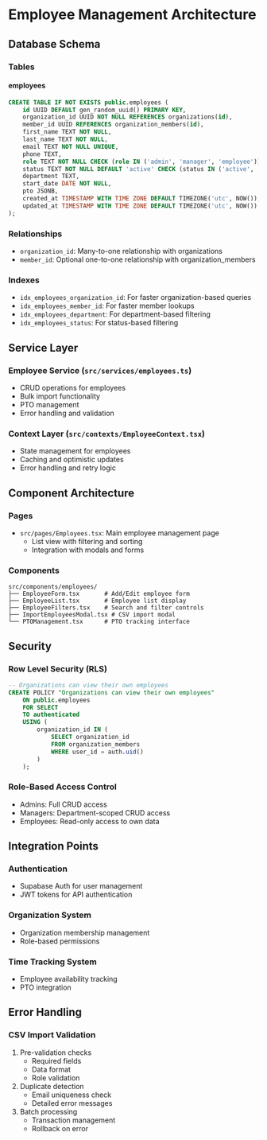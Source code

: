 # Employee Management Architecture

## Database Schema

### Tables

#### employees
```sql
CREATE TABLE IF NOT EXISTS public.employees (
    id UUID DEFAULT gen_random_uuid() PRIMARY KEY,
    organization_id UUID NOT NULL REFERENCES organizations(id),
    member_id UUID REFERENCES organization_members(id),
    first_name TEXT NOT NULL,
    last_name TEXT NOT NULL,
    email TEXT NOT NULL UNIQUE,
    phone TEXT,
    role TEXT NOT NULL CHECK (role IN ('admin', 'manager', 'employee')),
    status TEXT NOT NULL DEFAULT 'active' CHECK (status IN ('active', 'inactive')),
    department TEXT,
    start_date DATE NOT NULL,
    pto JSONB,
    created_at TIMESTAMP WITH TIME ZONE DEFAULT TIMEZONE('utc', NOW()),
    updated_at TIMESTAMP WITH TIME ZONE DEFAULT TIMEZONE('utc', NOW())
);
```

### Relationships
- `organization_id`: Many-to-one relationship with organizations
- `member_id`: Optional one-to-one relationship with organization_members

### Indexes
- `idx_employees_organization_id`: For faster organization-based queries
- `idx_employees_member_id`: For faster member lookups
- `idx_employees_department`: For department-based filtering
- `idx_employees_status`: For status-based filtering

## Service Layer

### Employee Service (`src/services/employees.ts`)
- CRUD operations for employees
- Bulk import functionality
- PTO management
- Error handling and validation

### Context Layer (`src/contexts/EmployeeContext.tsx`)
- State management for employees
- Caching and optimistic updates
- Error handling and retry logic

## Component Architecture

### Pages
- `src/pages/Employees.tsx`: Main employee management page
  - List view with filtering and sorting
  - Integration with modals and forms

### Components
```
src/components/employees/
├── EmployeeForm.tsx       # Add/Edit employee form
├── EmployeeList.tsx       # Employee list display
├── EmployeeFilters.tsx    # Search and filter controls
├── ImportEmployeesModal.tsx # CSV import modal
└── PTOManagement.tsx      # PTO tracking interface
```

## Security

### Row Level Security (RLS)
```sql
-- Organizations can view their own employees
CREATE POLICY "Organizations can view their own employees"
    ON public.employees
    FOR SELECT
    TO authenticated
    USING (
        organization_id IN (
            SELECT organization_id 
            FROM organization_members 
            WHERE user_id = auth.uid()
        )
    );
```

### Role-Based Access Control
- Admins: Full CRUD access
- Managers: Department-scoped CRUD access
- Employees: Read-only access to own data

## Integration Points

### Authentication
- Supabase Auth for user management
- JWT tokens for API authentication

### Organization System
- Organization membership management
- Role-based permissions

### Time Tracking System
- Employee availability tracking
- PTO integration

## Error Handling

### CSV Import Validation
1. Pre-validation checks
   - Required fields
   - Data format
   - Role validation
2. Duplicate detection
   - Email uniqueness check
   - Detailed error messages
3. Batch processing
   - Transaction management
   - Rollback on error
